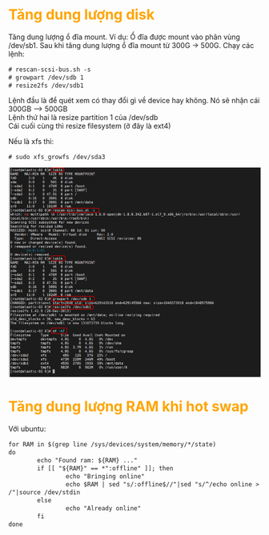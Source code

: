 <h1 style="color:orange">Tăng dung lượng disk</h1>
Tăng dung lượng ổ đĩa mount. Ví dụ: Ổ đĩa được mount vào phân vùng /dev/sb1. Sau khi tăng dung lượng ổ đĩa mount từ 300G -> 500G. Chạy các lệnh:

    # rescan-scsi-bus.sh -s
    # growpart /dev/sdb 1
    # resize2fs /dev/sdb1
Lệnh đầu là để quét xem có thay đổi gì về device hay không. Nó sẽ nhận cái 300GB --> 500GB<br>
Lệnh thứ hai là resize partition 1 của /dev/sdb<br>
Cái cuối cùng thì resize filesystem (ở đây là ext4)<br>

Nếu là xfs thì:

    # sudo xfs_growfs /dev/sda3

![disk-increase1](../img/disk-increase1.png)<br>
<h1 style="color:orange">Tăng dung lượng RAM khi hot swap</h1>

Với ubuntu:
```
for RAM in $(grep line /sys/devices/system/memory/*/state)
do
        echo "Found ram: ${RAM} ..."
        if [[ "${RAM}" == *":offline" ]]; then
                echo "Bringing online"
                echo $RAM | sed "s/:offline$//"|sed "s/^/echo online > /"|source /dev/stdin
        else
                echo "Already online"
        fi
done
```